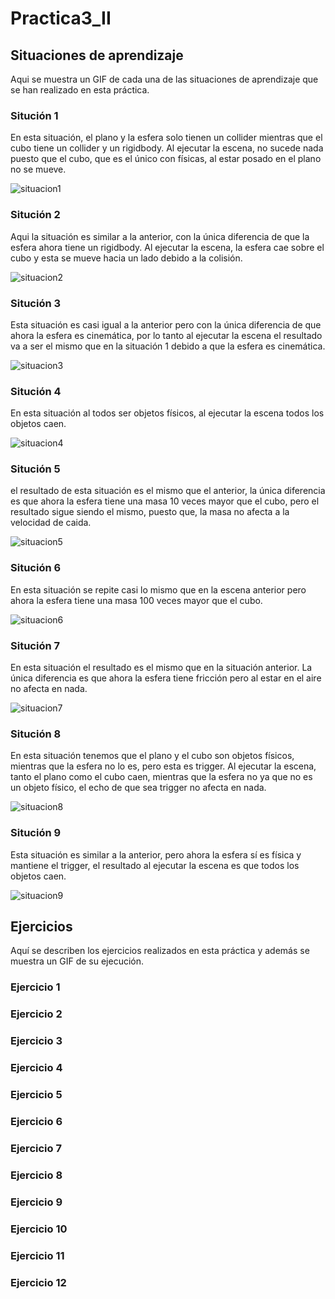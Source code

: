 # Practica3_II

## Situaciones de aprendizaje

Aqui se muestra un GIF de cada una de las situaciones de aprendizaje que se han realizado en esta práctica.

### Situción 1

En esta situación, el plano y la esfera solo tienen un collider mientras que el cubo tiene un collider y un rigidbody. Al ejecutar la escena, no sucede nada puesto que el cubo, que es el único con físicas, al estar posado en el plano no se mueve.  

![situacion1](./vid/situaciones/Situacion1.gif)

### Situción 2

Aqui la situación es similar a la anterior, con la única diferencia de que la esfera ahora tiene un rigidbody. Al ejecutar la escena, la esfera cae sobre el cubo y esta se mueve hacia un lado debido a la colisión.

![situacion2](./vid/situaciones/situacion2.gif)

### Situción 3

Esta situación es casi igual a la anterior pero con la única diferencia de que ahora la esfera es cinemática, por lo tanto al ejecutar la escena el resultado va a ser el mismo que en la situación 1 debido a que la esfera es cinemática.

![situacion3](./vid/situaciones/situacion3.gif)

### Situción 4

En esta situación al todos ser objetos físicos, al ejecutar la escena todos los objetos caen.

![situacion4](./vid/situaciones/situacion4.gif)

### Situción 5

el resultado de esta situación es el mismo que el anterior, la única diferencia es que ahora la esfera tiene una masa 10 veces mayor que el cubo, pero el resultado sigue siendo el mismo, puesto que, la masa no afecta a la velocidad de caida.

![situacion5](./vid/situaciones/situacion5.gif)

### Situción 6

En esta situación se repite casi lo mismo que en la escena anterior pero ahora la esfera tiene una masa 100 veces mayor que el cubo. 

![situacion6](./vid/situaciones/situacion6.gif)

### Situción 7

En esta situación el resultado es el mismo que en la situación anterior. La única diferencia es que ahora la esfera tiene fricción pero al estar en el aire no afecta en nada.

![situacion7](./vid/situaciones/situacion7.gif)

### Situción 8

En esta situación tenemos que el plano y el cubo son objetos físicos, mientras que la esfera no lo es, pero esta es trigger. Al ejecutar la escena, tanto el plano como el cubo caen, mientras que la esfera no ya que no es un objeto físico, el echo de que sea trigger no afecta en nada.

![situacion8](./vid/situaciones/situacion8.gif)

### Situción 9

Esta situación es similar a la anterior, pero ahora la esfera sí es física y mantiene el trigger, el resultado al ejecutar la escena es que todos los objetos caen.

![situacion9](./vid/situaciones/situacion9.gif)

## Ejercicios

Aquí se describen los ejercicios realizados en esta práctica y además se muestra un GIF de su ejecución.

### Ejercicio 1



### Ejercicio 2



### Ejercicio 3



### Ejercicio 4



### Ejercicio 5



### Ejercicio 6



### Ejercicio 7



### Ejercicio 8



### Ejercicio 9



### Ejercicio 10



### Ejercicio 11



### Ejercicio 12



